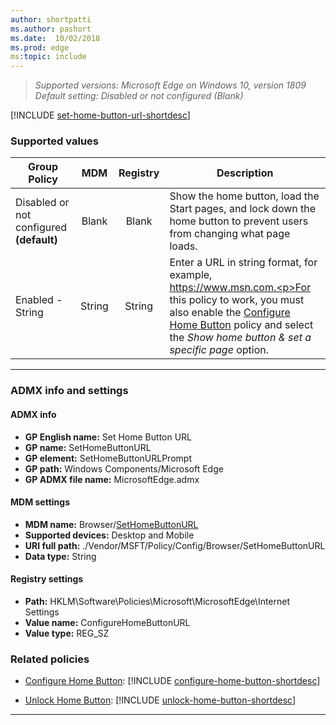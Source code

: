 ```yaml
---
author: shortpatti
ms.author: pashort
ms.date:  10/02/2018
ms.prod: edge
ms:topic: include
---
```


<!-- ## Set Home Button URL--> 
>*Supported versions: Microsoft Edge on Windows 10, version 1809*  
>*Default setting: Disabled or not configured (Blank)*

[!INCLUDE [set-home-button-url-shortdesc](../shortdesc/set-home-button-url-shortdesc.md)]

### Supported values

|Group Policy  |MDM |Registry |Description |
|---|:---:|:---:|---|
|Disabled or not configured<br>**(default)** |Blank |Blank |Show the home button, load the Start pages, and lock down the home button to prevent users from changing what page loads. |
|Enabled - String |String |String |Enter a URL in string format, for example, https://www.msn.com.<p>For this policy to work, you must also enable the [Configure Home Button](../available-policies.md#configure-home-button) policy and select the _Show home button & set a specific page_ option.  |
---


### ADMX info and settings
#### ADMX info
- **GP English name:** Set Home Button URL
- **GP name:** SetHomeButtonURL
- **GP element:** SetHomeButtonURLPrompt
- **GP path:** Windows Components/Microsoft Edge
- **GP ADMX file name:** MicrosoftEdge.admx

#### MDM settings
- **MDM name:** Browser/[SetHomeButtonURL](https://docs.microsoft.com/en-us/windows/client-management/mdm/policy-csp-browser#browser-sethomebuttonurl)
- **Supported devices:** Desktop and Mobile
- **URI full path:** ./Vendor/MSFT/Policy/Config/Browser/SetHomeButtonURL 
- **Data type:** String

#### Registry settings
- **Path:** HKLM\Software\Policies\Microsoft\MicrosoftEdge\Internet Settings
- **Value name:** ConfigureHomeButtonURL
- **Value type:** REG_SZ

### Related policies

- [Configure Home Button](../available-policies.md#configure-home-button): [!INCLUDE [configure-home-button-shortdesc](../shortdesc/configure-home-button-shortdesc.md)]

- [Unlock Home Button](../available-policies.md#unlock-home-button): [!INCLUDE [unlock-home-button-shortdesc](../shortdesc/unlock-home-button-shortdesc.md)]

<hr>
